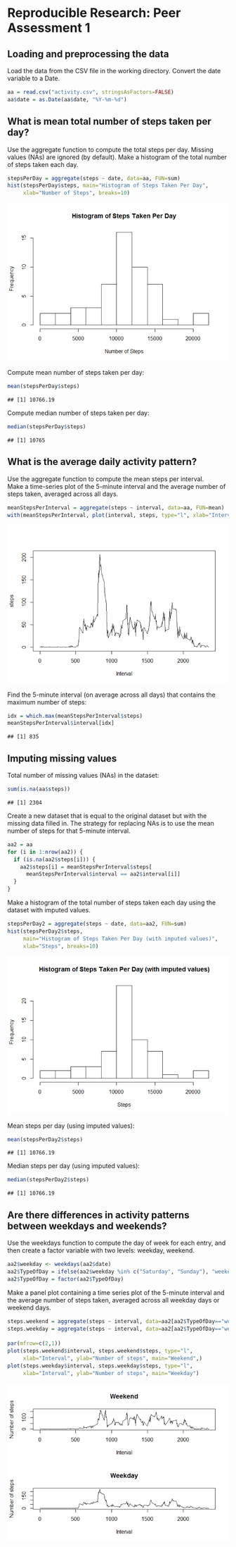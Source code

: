 # Reproducible Research: Peer Assessment 1

## Loading and preprocessing the data

Load the data from the CSV file in the working directory.
Convert the date variable to a Date.


```r
aa = read.csv("activity.csv", stringsAsFactors=FALSE)
aa$date = as.Date(aa$date, "%Y-%m-%d")
```

## What is mean total number of steps taken per day?

Use the aggregate function to compute the total steps per day.
Missing values (NAs) are ignored (by default).
Make a histogram of the total number of steps taken each day.


```r
stepsPerDay = aggregate(steps ~ date, data=aa, FUN=sum)
hist(stepsPerDay$steps, main="Histogram of Steps Taken Per Day",
     xlab="Number of Steps", breaks=10)
```

![](./PA1_template_files/figure-html/unnamed-chunk-2-1.png) 

Compute mean number of steps taken per day:

```r
mean(stepsPerDay$steps)
```

```
## [1] 10766.19
```

Compute median number of steps taken per day:

```r
median(stepsPerDay$steps)
```

```
## [1] 10765
```

## What is the average daily activity pattern?

Use the aggregate function to compute the mean steps per interval.  
Make a time-series plot of the 5-minute interval and the average number
of steps taken, averaged across all days.


```r
meanStepsPerInterval = aggregate(steps ~ interval, data=aa, FUN=mean)
with(meanStepsPerInterval, plot(interval, steps, type="l", xlab="Interval"))
```

![](./PA1_template_files/figure-html/unnamed-chunk-5-1.png) 

Find the 5-minute interval (on average across all days)
that contains the maximum number of steps:


```r
idx = which.max(meanStepsPerInterval$steps)
meanStepsPerInterval$interval[idx]
```

```
## [1] 835
```

## Imputing missing values

Total number of missing values (NAs) in the dataset:

```r
sum(is.na(aa$steps))
```

```
## [1] 2304
```

Create a new dataset that is equal to the original dataset but
with the missing data filled in. The strategy for replacing NAs
is to use the mean number of steps for that 5-minute interval.


```r
aa2 = aa
for (i in 1:nrow(aa2)) {
  if (is.na(aa2$steps[i])) {
    aa2$steps[i] = meanStepsPerInterval$steps[
      meanStepsPerInterval$interval == aa2$interval[i]]
  }  
}
```

Make a histogram of the total number of steps taken each day
using the dataset with imputed values.


```r
stepsPerDay2 = aggregate(steps ~ date, data=aa2, FUN=sum)
hist(stepsPerDay2$steps,
     main="Histogram of Steps Taken Per Day (with imputed values)",
     xlab="Steps", breaks=10)
```

![](./PA1_template_files/figure-html/unnamed-chunk-9-1.png) 

Mean steps per day (using imputed values):

```r
mean(stepsPerDay2$steps)
```

```
## [1] 10766.19
```

Median steps per day (using imputed values):

```r
median(stepsPerDay2$steps)
```

```
## [1] 10766.19
```

## Are there differences in activity patterns between weekdays and weekends?

Use the weekdays function to compute the day of week for each entry,
and then create a factor variable with two levels: weekday, weekend.


```r
aa2$weekday <- weekdays(aa2$date)
aa2$TypeOfDay = ifelse(aa2$weekday %in% c("Saturday", "Sunday"), "weekend", "weekday")
aa2$TypeOfDay = factor(aa2$TypeOfDay)
```

Make a panel plot containing a time series plot of the 5-minute interval
and the average number of steps taken, averaged across all weekday days
or weekend days.


```r
steps.weekend = aggregate(steps ~ interval, data=aa2[aa2$TypeOfDay=="weekend",], FUN=mean)
steps.weekday = aggregate(steps ~ interval, data=aa2[aa2$TypeOfDay=="weekday",], FUN=mean)

par(mfrow=c(2,1))
plot(steps.weekend$interval, steps.weekend$steps, type="l",
     xlab="Interval", ylab="Number of steps", main="Weekend",)
plot(steps.weekday$interval, steps.weekday$steps, type="l",
     xlab="Interval", ylab="Number of steps", main="Weekday")
```

![](./PA1_template_files/figure-html/unnamed-chunk-13-1.png) 
